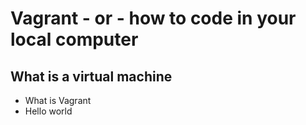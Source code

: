 # Vagrant - or - how to code in your local computer
## What is a virtual machine
* What is Vagrant
* Hello world

